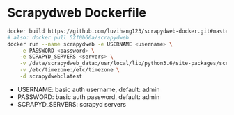 # Scrapydweb Dockerfile

```bash
docker build https://github.com/luzihang123/scrapydweb-docker.git#master scrapydweb:latest
# also: docker pull 52f0b66a/scrapydweb
docker run --name scrapydweb -e USERNAME <username> \
    -e PASSWORD <password> \
    -e SCRAPYD_SERVERS <servers> \
    -v /data/scrapydweb_data:/usr/local/lib/python3.6/site-packages/scrapydweb/data \
    -v /etc/timezone:/etc/timezone \
    -d scrapydweb:latest
```

- USERNAME: basic auth username, default: admin
- PASSWORD: basic auth password, default: admin
- SCRAPYD_SERVERS: scrapyd servers

